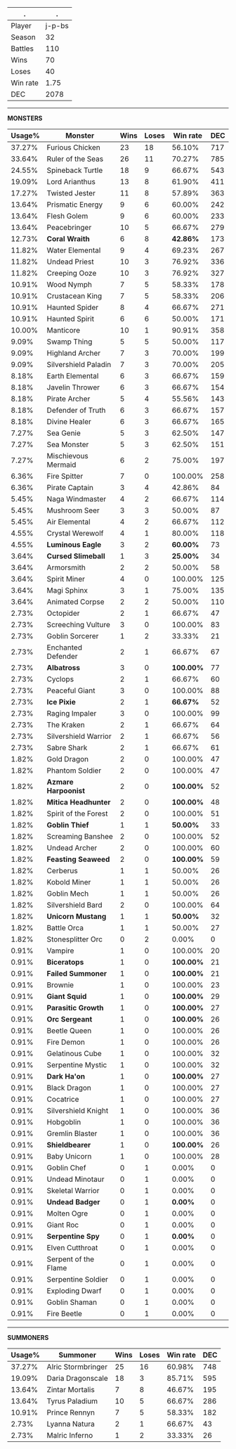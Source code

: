 .|.
|-|-
Player|j-p-bs
Season|32
Battles|110
Wins|70
Loses|40
Win rate|1.75
DEC|2078

---
**MONSTERS**

Usage%|Monster|Wins|Loses|Win rate|DEC|
-|-|-|-|-|-|
37.27%|Furious Chicken|23|18|56.10%|717|
33.64%|Ruler of the Seas|26|11|70.27%|785|
24.55%|Spineback Turtle|18|9|66.67%|543|
19.09%|Lord Arianthus|13|8|61.90%|411|
17.27%|Twisted Jester|11|8|57.89%|363|
13.64%|Prismatic Energy|9|6|60.00%|242|
13.64%|Flesh Golem|9|6|60.00%|233|
13.64%|Peacebringer|10|5|66.67%|279|
12.73%|**Coral Wraith**|6|8|**42.86%**|173|
11.82%|Water Elemental|9|4|69.23%|267|
11.82%|Undead Priest|10|3|76.92%|336|
11.82%|Creeping Ooze|10|3|76.92%|327|
10.91%|Wood Nymph|7|5|58.33%|178|
10.91%|Crustacean King|7|5|58.33%|206|
10.91%|Haunted Spider|8|4|66.67%|271|
10.91%|Haunted Spirit|6|6|50.00%|171|
10.00%|Manticore|10|1|90.91%|358|
9.09%|Swamp Thing|5|5|50.00%|117|
9.09%|Highland Archer|7|3|70.00%|199|
9.09%|Silvershield Paladin|7|3|70.00%|205|
8.18%|Earth Elemental|6|3|66.67%|159|
8.18%|Javelin Thrower|6|3|66.67%|154|
8.18%|Pirate Archer|5|4|55.56%|143|
8.18%|Defender of Truth|6|3|66.67%|157|
8.18%|Divine Healer|6|3|66.67%|165|
7.27%|Sea Genie|5|3|62.50%|147|
7.27%|Sea Monster|5|3|62.50%|151|
7.27%|Mischievous Mermaid|6|2|75.00%|197|
6.36%|Fire Spitter|7|0|100.00%|258|
6.36%|Pirate Captain|3|4|42.86%|84|
5.45%|Naga Windmaster|4|2|66.67%|114|
5.45%|Mushroom Seer|3|3|50.00%|87|
5.45%|Air Elemental|4|2|66.67%|112|
4.55%|Crystal Werewolf|4|1|80.00%|118|
4.55%|**Luminous Eagle**|3|2|**60.00%**|73|
3.64%|**Cursed Slimeball**|1|3|**25.00%**|34|
3.64%|Armorsmith|2|2|50.00%|58|
3.64%|Spirit Miner|4|0|100.00%|125|
3.64%|Magi Sphinx|3|1|75.00%|135|
3.64%|Animated Corpse|2|2|50.00%|110|
2.73%|Octopider|2|1|66.67%|47|
2.73%|Screeching Vulture|3|0|100.00%|83|
2.73%|Goblin Sorcerer|1|2|33.33%|21|
2.73%|Enchanted Defender|2|1|66.67%|67|
2.73%|**Albatross**|3|0|**100.00%**|77|
2.73%|Cyclops|2|1|66.67%|60|
2.73%|Peaceful Giant|3|0|100.00%|88|
2.73%|**Ice Pixie**|2|1|**66.67%**|52|
2.73%|Raging Impaler|3|0|100.00%|99|
2.73%|The Kraken|2|1|66.67%|64|
2.73%|Silvershield Warrior|2|1|66.67%|56|
2.73%|Sabre Shark|2|1|66.67%|61|
1.82%|Gold Dragon|2|0|100.00%|47|
1.82%|Phantom Soldier|2|0|100.00%|47|
1.82%|**Azmare Harpoonist**|2|0|**100.00%**|52|
1.82%|**Mitica Headhunter**|2|0|**100.00%**|48|
1.82%|Spirit of the Forest|2|0|100.00%|51|
1.82%|**Goblin Thief**|1|1|**50.00%**|33|
1.82%|Screaming Banshee|2|0|100.00%|52|
1.82%|Undead Archer|2|0|100.00%|60|
1.82%|**Feasting Seaweed**|2|0|**100.00%**|59|
1.82%|Cerberus|1|1|50.00%|26|
1.82%|Kobold Miner|1|1|50.00%|26|
1.82%|Goblin Mech|1|1|50.00%|26|
1.82%|Silvershield Bard|2|0|100.00%|64|
1.82%|**Unicorn Mustang**|1|1|**50.00%**|32|
1.82%|Battle Orca|1|1|50.00%|27|
1.82%|Stonesplitter Orc|0|2|0.00%|0|
0.91%|Vampire|1|0|100.00%|20|
0.91%|**Biceratops**|1|0|**100.00%**|21|
0.91%|**Failed Summoner**|1|0|**100.00%**|21|
0.91%|Brownie|1|0|100.00%|23|
0.91%|**Giant Squid**|1|0|**100.00%**|29|
0.91%|**Parasitic Growth**|1|0|**100.00%**|27|
0.91%|**Orc Sergeant**|1|0|**100.00%**|26|
0.91%|Beetle Queen|1|0|100.00%|26|
0.91%|Fire Demon|1|0|100.00%|26|
0.91%|Gelatinous Cube|1|0|100.00%|32|
0.91%|Serpentine Mystic|1|0|100.00%|32|
0.91%|**Dark Ha'on**|1|0|**100.00%**|27|
0.91%|Black Dragon|1|0|100.00%|27|
0.91%|Cocatrice|1|0|100.00%|27|
0.91%|Silvershield Knight|1|0|100.00%|36|
0.91%|Hobgoblin|1|0|100.00%|36|
0.91%|Gremlin Blaster|1|0|100.00%|36|
0.91%|**Shieldbearer**|1|0|**100.00%**|26|
0.91%|Baby Unicorn|1|0|100.00%|28|
0.91%|Goblin Chef|0|1|0.00%|0|
0.91%|Undead Minotaur|0|1|0.00%|0|
0.91%|Skeletal Warrior|0|1|0.00%|0|
0.91%|**Undead Badger**|0|1|**0.00%**|0|
0.91%|Molten Ogre|0|1|0.00%|0|
0.91%|Giant Roc|0|1|0.00%|0|
0.91%|**Serpentine Spy**|0|1|**0.00%**|0|
0.91%|Elven Cutthroat|0|1|0.00%|0|
0.91%|Serpent of the Flame|0|1|0.00%|0|
0.91%|Serpentine Soldier|0|1|0.00%|0|
0.91%|Exploding Dwarf|0|1|0.00%|0|
0.91%|Goblin Shaman|0|1|0.00%|0|
0.91%|Fire Beetle|0|1|0.00%|0|

---
**SUMMONERS**

Usage%|Summoner|Wins|Loses|Win rate|DEC|
-|-|-|-|-|-|
37.27%|Alric Stormbringer|25|16|60.98%|748|
19.09%|Daria Dragonscale|18|3|85.71%|595|
13.64%|Zintar Mortalis|7|8|46.67%|195|
13.64%|Tyrus Paladium|10|5|66.67%|286|
10.91%|Prince Rennyn|7|5|58.33%|182|
2.73%|Lyanna Natura|2|1|66.67%|43|
2.73%|Malric Inferno|1|2|33.33%|26|
